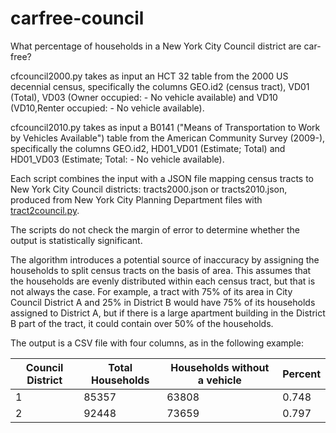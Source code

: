 # carfree-council
What percentage of households in a New York City Council district are car-free?

cfcouncil2000.py takes as input an HCT 32 table from the 2000 US decennial census, specifically the columns GEO.id2 (census tract), VD01 (Total), VD03 (Owner occupied: - No vehicle available) and VD10 (VD10,Renter occupied: - No vehicle available).  

cfcouncil2010.py takes as input a B0141 ("Means of Transportation to Work by Vehicles Available") table from the American Community Survey (2009-), specifically the columns GEO.id2, HD01_VD01 (Estimate; Total) and HD01_VD03 (Estimate; Total: - No vehicle available).

Each script combines the input with a JSON file mapping census tracts to New York City Council districts: tracts2000.json or tracts2010.json, produced from New York City Planning Department files with [tract2council.py](https://github.com/capntransit/tract2council).

The scripts do not check the margin of error to determine whether the output is statistically significant.

The algorithm introduces a potential source of inaccuracy by assigning the households to split census tracts on the basis of area.  This assumes that the households are evenly distributed within each census tract, but that is not always the case.  For example, a tract with 75% of its area in City Council District A and 25% in District B would have 75% of its households assigned to District A, but if there is a large apartment building in the District B part of the tract, it could contain over 50% of the households.

The output is a CSV file with four columns, as in the following example:

Council District | Total Households | Households without a vehicle | Percent
--- | --- | --- | ---
1 | 85357 | 63808 | 0.748
2 | 92448 | 73659 | 0.797
